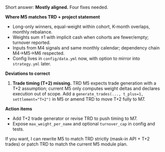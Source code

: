 Short answer: **Mostly aligned.** Four fixes needed.

**Where M5 matches TRD + project statement**

* Long-only winners, equal-weight within cohort, K-month overlaps, monthly rebalance.
* Weights sum ≤1 with implicit cash when cohorts are fewer/empty; turnover reported.
* Inputs from M4 signals and same monthly calendar; dependency chain M4→M5→M6 respected.
* Config lives in `config/data.yml` now, with option to mirror into `strategy.yml` later.

**Deviations to correct**

1. **Trade timing (T+2) missing.**
   TRD M5 expects trade generation with a T+2 assumption; current M5 only computes weight deltas and declares execution out of scope. Add a `generate_trades(..., t_plus=1, settlement="T+2")` in M5 or amend TRD to move T+2 fully to M7.

**Action items**

* Add T+2 trade generator or revise TRD to push timing to M7.
* Expose `max_weight_per_name` and optional `turnover_cap` in config and tests.

If you want, I can rewrite M5 to match TRD strictly (mask-in API + T+2 trades) or patch TRD to match the current M5 module plan.
